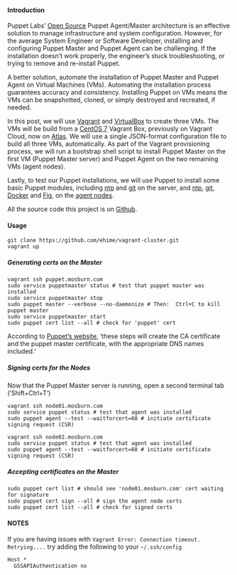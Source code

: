 #### Introduction

Puppet Labs’ [Open Source](http://puppetlabs.com/puppet/puppet-open-source) Puppet Agent/Master architecture is an effective solution to manage infrastructure and system configuration. However, for the average System Engineer or Software Developer, installing and configuring Puppet Master and Puppet Agent can be challenging. If the installation doesn’t work properly, the engineer’s stuck troubleshooting, or trying to remove and re-install Puppet.

A better solution, automate the installation of Puppet Master and Puppet Agent on Virtual Machines (VMs). Automating the installation process guarantees accuracy and consistency. Installing Puppet on VMs means the VMs can be snapshotted, cloned, or simply destroyed and recreated, if needed.

In this post, we will use [Vagrant](https://www.vagrantup.com/) and [VirtualBox](https://www.virtualbox.org/) to create three VMs. The VMs will be build from a [CentOS 7](https://www.centos.org/) Vagrant Box, previously on Vagrant Cloud, now on [Atlas](https://atlas.hashicorp.com/centos/boxes/7). We will use a single JSON-format configuration file to build all three VMs, automatically. As part of the Vagrant provisioning process, we will run a bootstrap shell script to install Puppet Master on the first VM (Puppet Master server) and Puppet Agent on the two remaining VMs (agent nodes).

Lastly, to test our Puppet installations, we will use Puppet to install some basic Puppet modules, including [ntp](https://forge.puppetlabs.com/puppetlabs/ntp) and [git](https://forge.puppetlabs.com/puppetlabs/git) on the server, and [ntp](https://forge.puppetlabs.com/puppetlabs/ntp), [git](https://forge.puppetlabs.com/puppetlabs/git), [Docker](https://www.docker.com/) and [Fig](http://www.fig.sh/), on the [agent nodes](https://docs.puppetlabs.com/references/glossary.html#node-definition).

All the source code this project is on [Github](https://github.com/ehime/vagrant-cluster).


#### Usage

    git clone https://github.com/ehime/vagrant-cluster.git
    vagrant up

##### Generating certs on the Master

    vagrant ssh puppet.mosburn.com
    sudo service puppetmaster status # test that puppet master was installed
    sudo service puppetmaster stop
    sudo puppet master --verbose --no-daemonize # Then:  Ctrl+C to kill puppet master
    sudo service puppetmaster start
    sudo puppet cert list --all # check for 'puppet' cert

  According to [Puppet’s website](https://docs.puppetlabs.com/guides/install_puppet/post_install.html), ‘these steps will create the CA certificate and the puppet master certificate, with the appropriate DNS names included.‘

##### Signing certs for the Nodes

  Now that the Puppet Master server is running, open a second terminal tab (‘Shift+Ctrl+T‘)

    vagrant ssh node01.mosburn.com
    sudo service puppet status # test that agent was installed
    sudo puppet agent --test --waitforcert=60 # initiate certificate signing request (CSR)

    vagrant ssh node02.mosburn.com
    sudo service puppet status # test that agent was installed
    sudo puppet agent --test --waitforcert=60 # initiate certificate signing request (CSR)

##### Accepting certificates on the Master

    sudo puppet cert list # should see 'node01.mosburn.com' cert waiting for signature
    sudo puppet cert sign --all # sign the agent node certs
    sudo puppet cert list --all # check for signed certs



#### NOTES

  If you are having issues with `Vagrant Error: Connection timeout. Retrying....` try adding the following to your `~/.ssh/config`

    Host *
      GSSAPIAuthentication no
